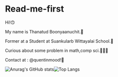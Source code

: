 # Read-me-first
Hi!🙃

My name is Thanatud Boonyaanuchit.🌱

Former at a Student at Suankularb Wittayalai School.🌅

Curious about some problem in math,comp sci.👨🏻‍💻

Contact at : @quentinmood!🌴

![Anurag's GitHub stats](https://github-readme-stats.vercel.app/api?username=justadaydreamer&show_icons=true)![Top Langs](https://github-readme-stats.vercel.app/api/top-langs/?username=justadaydreamer&layout=compact)


